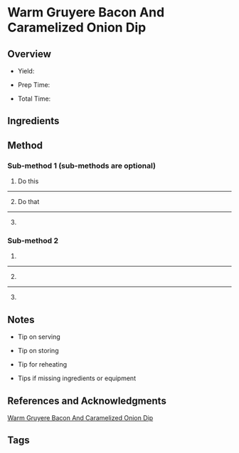 # Warm Gruyere Bacon And Caramelized Onion Dip

## Overview

- Yield:

- Prep Time:

- Total Time:

## Ingredients



## Method

### Sub-method 1 (sub-methods are optional)

1. Do this
---
2. Do that
---
3.

### Sub-method 2

1.
---
2.
---
3.

## Notes

- Tip on serving

- Tip on storing

- Tip for reheating

- Tips if missing ingredients or equipment

## References and Acknowledgments

[Warm Gruyere Bacon And Caramelized Onion Dip](http://www.garnishwithlemon.com/warm-gruyere-bacon-and-caramelized-onion-dip/)

## Tags


